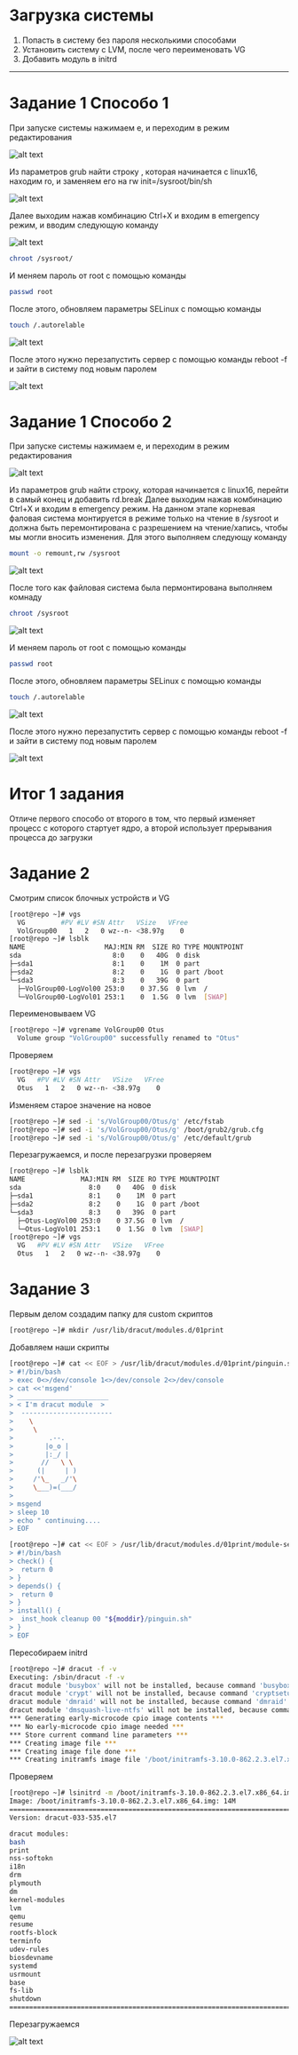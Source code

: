 # **Загрузка системы**
1. Попасть в систему без пароля несколькими способами
2. Установить систему с LVM, после чего переименовать VG
3. Добавить модуль в initrd

------------

# **Задание 1 Способо 1**

При запуске системы нажимаем e, и переходим в режим редактирования

![alt text](https://github.com/ProVitSer/otus-Linux/blob/master/Homework-7/images/1.png)

Из параметров grub найти строку , которая начинается с linux16, находим ro, и заменяем его на rw init=/sysroot/bin/sh


![alt text](https://github.com/ProVitSer/otus-Linux/blob/master/Homework-7/images/2.png)

Далее выходим нажав комбинацию Ctrl+X и входим в emergency режим, и вводим следующую команду

![alt text](https://github.com/ProVitSer/otus-Linux/blob/master/Homework-7/images/3.png)

```bash
chroot /sysroot/
```
И меняем пароль от root с помощью команды 

```bash
passwd root
```

После этого, обновляем параметры SELinux  с помощью команды 
```bash
touch /.autorelable
```

![alt text](https://github.com/ProVitSer/otus-Linux/blob/master/Homework-7/images/4.png)

После этого нужно перезапустить сервер с помощью команды reboot -f и зайти в систему под новым паролем

![alt text](https://github.com/ProVitSer/otus-Linux/blob/master/Homework-7/images/5.png)



# **Задание 1 Способо 2**

При запуске системы нажимаем e, и переходим в режим редактирования

![alt text](https://github.com/ProVitSer/otus-Linux/blob/master/Homework-7/images/1-1.png)

Из параметров grub найти строку, которая начинается с linux16, перейти в самый конец и добавить rd.break
Далее выходим нажав комбинацию Ctrl+X и входим в emergency режим. На данном этапе корневая фаловая система монтируется в режиме только на чтение в /sysroot и должна быть перемонтирована с разрешением на чтение/хапись, чтобы мы могли вносить изменения. Для этого выполняем следующу команду

```bash
mount -o remount,rw /sysroot
```

![alt text](https://github.com/ProVitSer/otus-Linux/blob/master/Homework-7/images/1-3.png)


После того как файловая система была пермонтирована выполняем комнаду 

```bash
chroot /sysroot
```
![alt text](https://github.com/ProVitSer/otus-Linux/blob/master/Homework-7/images/1-4.png)

И меняем пароль от root с помощью команды 

```bash
passwd root
```
После этого, обновляем параметры SELinux  с помощью команды 

```bash
touch /.autorelable
```
![alt text](https://github.com/ProVitSer/otus-Linux/blob/master/Homework-7/images/1-5.png)

После этого нужно перезапустить сервер с помощью команды reboot -f и зайти в систему под новым паролем

![alt text](https://github.com/ProVitSer/otus-Linux/blob/master/Homework-7/images/1-6.png)


# **Итог 1 задания**

Отличе первого способо от второго в том, что первый изменяет процесс с которого стартует ядро, а второй использует прерывания процесса до загрузки


# **Задание 2**

Смотрим список блочных устройств и VG

```bash
[root@repo ~]# vgs
  VG         #PV #LV #SN Attr   VSize   VFree
  VolGroup00   1   2   0 wz--n- <38.97g    0 
[root@repo ~]# lsblk 
NAME                    MAJ:MIN RM  SIZE RO TYPE MOUNTPOINT
sda                       8:0    0   40G  0 disk 
├─sda1                    8:1    0    1M  0 part 
├─sda2                    8:2    0    1G  0 part /boot
└─sda3                    8:3    0   39G  0 part 
  ├─VolGroup00-LogVol00 253:0    0 37.5G  0 lvm  /
  └─VolGroup00-LogVol01 253:1    0  1.5G  0 lvm  [SWAP]
```

Переименовываем VG
```bash
[root@repo ~]# vgrename VolGroup00 Otus
  Volume group "VolGroup00" successfully renamed to "Otus"
```

Проверяем
```bash
[root@repo ~]# vgs
  VG   #PV #LV #SN Attr   VSize   VFree
  Otus   1   2   0 wz--n- <38.97g    0 
```

Изменяем старое значение на новое
```bash
[root@repo ~]# sed -i 's/VolGroup00/Otus/g' /etc/fstab 
[root@repo ~]# sed -i 's/VolGroup00/Otus/g' /boot/grub2/grub.cfg 
[root@repo ~]# sed -i 's/VolGroup00/Otus/g' /etc/default/grub 
```

Перезагружаемся, и после перезагрузки проверяем
```bash
[root@repo ~]# lsblk 
NAME              MAJ:MIN RM  SIZE RO TYPE MOUNTPOINT
sda                 8:0    0   40G  0 disk 
├─sda1              8:1    0    1M  0 part 
├─sda2              8:2    0    1G  0 part /boot
└─sda3              8:3    0   39G  0 part 
  ├─Otus-LogVol00 253:0    0 37.5G  0 lvm  /
  └─Otus-LogVol01 253:1    0  1.5G  0 lvm  [SWAP]
[root@repo ~]# vgs
  VG   #PV #LV #SN Attr   VSize   VFree
  Otus   1   2   0 wz--n- <38.97g    0 
```

# **Задание 3**

Первым делом создадим папку для custom скриптов
```bash
[root@repo ~]# mkdir /usr/lib/dracut/modules.d/01print
```

Добавляем наши скрипты
```bash
[root@repo ~]# cat << EOF > /usr/lib/dracut/modules.d/01print/pinguin.sh
> #!/bin/bash
> exec 0<>/dev/console 1<>/dev/console 2<>/dev/console
> cat <<'msgend' 
> _______________________
> < I'm dracut module  >
>  -----------------------
>    \
>     \
>         .--.
>        |o_o |
>        |:_/ |
>       //   \ \
>      (|     | )
>     /'\_   _/'\
>     \___)=(___/
> 
> msgend
> sleep 10
> echo " continuing.... 
> EOF
```
```bash
[root@repo ~]# cat << EOF > /usr/lib/dracut/modules.d/01print/module-setup.sh
> #!/bin/bash
> check() {
>  return 0
> }
> depends() {
>  return 0
> }
> install() {
>  inst_hook cleanup 00 "${moddir}/pinguin.sh"
> } 
> EOF
```

Пересобираем initrd
```bash
[root@repo ~]# dracut -f -v
Executing: /sbin/dracut -f -v
dracut module 'busybox' will not be installed, because command 'busybox' could not be found!
dracut module 'crypt' will not be installed, because command 'cryptsetup' could not be found!
dracut module 'dmraid' will not be installed, because command 'dmraid' could not be found!
dracut module 'dmsquash-live-ntfs' will not be installed, because command 'ntfs-3g' could not be found!
*** Generating early-microcode cpio image contents ***
*** No early-microcode cpio image needed ***
*** Store current command line parameters ***
*** Creating image file ***
*** Creating image file done ***
*** Creating initramfs image file '/boot/initramfs-3.10.0-862.2.3.el7.x86_64.img' done ***
```

Проверяем
```bash
[root@repo ~]# lsinitrd -m /boot/initramfs-3.10.0-862.2.3.el7.x86_64.img 
Image: /boot/initramfs-3.10.0-862.2.3.el7.x86_64.img: 14M
========================================================================
Version: dracut-033-535.el7

dracut modules:
bash
print
nss-softokn
i18n
drm
plymouth
dm
kernel-modules
lvm
qemu
resume
rootfs-block
terminfo
udev-rules
biosdevname
systemd
usrmount
base
fs-lib
shutdown
========================================================================
```

Перезагружаемся

![alt text](https://github.com/ProVitSer/otus-Linux/blob/master/Homework-7/images/3-1.png)
